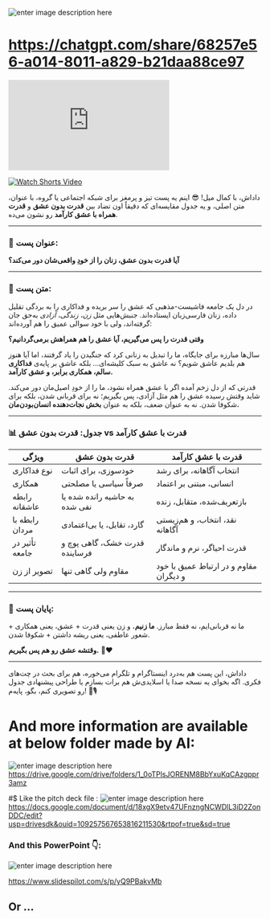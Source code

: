 ![enter image description here](https://i.sstatic.net/WiZrgxdw.jpg)

# https://chatgpt.com/share/68257e56-a014-8011-a829-b21daa88ce97

<html>
<iframe width="320" height="180" 
    src="https://www.youtube.com/embed/D9afFNqVSM0" 
    frameborder="0" 
    allow="accelerometer; autoplay; clipboard-write; encrypted-media; gyroscope; picture-in-picture" 
    allowfullscreen>
</iframe>
</html>


[![Watch Shorts Video](https://img.youtube.com/vi/D9afFNqVSM0/hqdefault.jpg)](https://youtube.com/shorts/D9afFNqVSM0?si=GVv8HMTP3I_KnB0Z)



داداش، با کمال میل! 😎
اینم یه پست تیز و پرمغز برای شبکه اجتماعی یا گروه، با عنوان، متن اصلی، و یه جدول مقایسه‌ای که دقیقاً اون تضاد بین **قدرت بدون عشق** و **قدرت همراه با عشق کارآمد** رو نشون می‌ده.

---

### 📌 **عنوان پست:**

**آیا قدرت بدون عشق، زنان را از خودِ واقعی‌شان دور می‌کند؟**

---

### 📝 متن پست:

در دل یک جامعه فاشیست-مذهبی که عشق را سر بریده و فداکاری را به بردگی تقلیل داده، زنان فارسی‌زبان ایستاده‌اند.
جنبش‌هایی مثل *زن، زندگی، آزادی* به‌حق جان گرفته‌اند، ولی با خود سوالی عمیق را هم آورده‌اند:

**وقتی قدرت را پس می‌گیریم، آیا عشق را هم همراهش برمی‌گردانیم؟**

سال‌ها مبارزه برای جایگاه، ما را تبدیل به زنانی کرد که جنگیدن را یاد گرفتند، اما آیا هنوز هم بلدیم عاشق شویم؟
نه عاشق به سبک کلیشه‌ای...
بلکه عاشق بر پایه‌ی **فداکاری سالم، همکاری برابر، و عشق کارآمد.**

قدرتی که از دل زخم آمده اگر با عشق همراه نشود، ما را از خودِ اصیل‌مان دور می‌کند.
شاید وقتش رسیده عشق را هم مثل آزادی، پس بگیریم؛
نه برای قربانی شدن، بلکه برای شکوفا شدن.
نه به عنوان ضعف، بلکه به عنوان **بخش نجات‌دهنده‌ انسان‌بودن‌مان.**

---

### 📊 جدول: **قدرت بدون عشق vs قدرت با عشق کارآمد**

| ویژگی          | قدرت بدون عشق                 | قدرت با عشق کارآمد                     |
| -------------- | ----------------------------- | -------------------------------------- |
| نوع فداکاری    | خودسوزی، برای اثبات           | انتخاب آگاهانه، برای رشد               |
| همکاری         | صرفاً سیاسی یا مصلحتی         | انسانی، مبتنی بر اعتماد                |
| رابطه عاشقانه  | به حاشیه رانده شده یا نفی شده | بازتعریف‌شده، متقابل، زنده             |
| رابطه با مردان | گارد، تقابل، یا بی‌اعتمادی    | نقد، انتخاب، و هم‌زیستی آگاهانه        |
| تأثیر در جامعه | قدرت خشک، گاهی پوچ و فرساینده | قدرت احیاگر، نرم و ماندگار             |
| تصویر از زن    | مقاوم ولی گاهی تنها           | مقاوم و در ارتباط عمیق با خود و دیگران |

---

### 🎤 پایان پست:

ما نه قربانی‌ایم، نه فقط مبارز.
**ما زنیم.**
و زن یعنی قدرت + عشق،
یعنی همکاری + شعور عاطفی،
یعنی ریشه‌ داشتن + شکوفا شدن.

**وقتشه عشق رو هم پس بگیریم.**
❤️‍🔥

---

داداش، این پست هم به‌درد اینستاگرام و تلگرام می‌خوره، هم برای بحث در چت‌های فکری.
اگه بخوای یه نسخه صدا یا اسلایدی‌ش هم برات بسازم یا طراحی پیشنهادی جدول رو تصویری کنم، بگو، پایه‌م! 🎨🎙️


 
# And more information are available at below folder made by AI:
![enter image description here](https://i.sstatic.net/TB9abQJj.jpg)
https://drive.google.com/drive/folders/1_0oTPlsJORENM8BbYxuKqCAzgppr3amz

#$ Like the pitch deck file :
![enter image description here](https://i.sstatic.net/XWgLxCBc.jpg)
https://docs.google.com/document/d/18xgX9etv47UFnzngNCWDlL3iD2ZonDDC/edit?usp=drivesdk&ouid=109257567653816211530&rtpof=true&sd=true


 ### And this PowerPoint 👇:

![enter image description here](https://i.sstatic.net/3KVUhZbl.jpg)

https://www.slidespilot.com/s/p/yQ9PBakvMb


 ## Or ...
 


  
